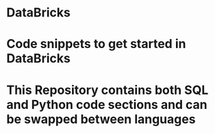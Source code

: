 # DataBricks
# Code snippets to get started in DataBricks
# This Repository contains both SQL and Python code sections and can be swapped between languages
